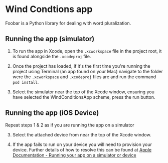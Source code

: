 # Wind Condtions app

Foobar is a Python library for dealing with word pluralization.

## Running the app (simulator)

1) To run the app in Xcode, open the ```.xcworkspace``` file in the project root, it is found alongside the ```.xcodeproj``` file. 

2) Once the project has loaded, if it's the first time you're running the project using Terminal (an app found on your Mac) navigate to the folder were the ```.xcworkspace``` and ```.xcodeproj``` files are and run the command ```pod install```. 

3) Select the simulator near the top of the Xcode window, ensuring you have selected the WindConditionsApp scheme, press the run button.

## Running the app (iOS Device)
Repeat steps 1 & 2 as if you are running the app on a simulator

3) Select the attached device from near the top of the Xcode window.

4) If the app fails to run on your device you will need to provision your device. Further details of how to resolve this can be found at 
[Apple Documentation - Running your app on a simulator or device](https://developer.apple.com/documentation/xcode/running_your_app_in_the_simulator_or_on_a_device) 
